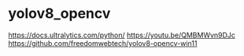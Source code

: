 # yolov8_opencv
https://docs.ultralytics.com/python/
https://youtu.be/QMBMWvn9DJc
https://github.com/freedomwebtech/yolov8-opencv-win11
